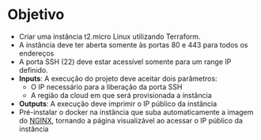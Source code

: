 # Objetivo

- Criar uma instância t2.micro Linux utilizando Terraform.
- A instância deve ter aberta somente às portas 80 e 443 para todos os endereços
- A porta SSH (22) deve estar acessível somente para um range IP definido.
- **Inputs**: A execução do projeto deve aceitar dois parâmetros:
  - O IP necessário para a liberação da porta SSH
  - A região da cloud em que será provisionada a instância
- **Outputs**: A execução deve imprimir o IP público da instância
- Pré-instalar o docker na instância que suba automaticamente a imagem do [NGINX](https://hub.docker.com/r/nginxdemos/hello), tornando a página visualizável ao acessar o IP público da instância

